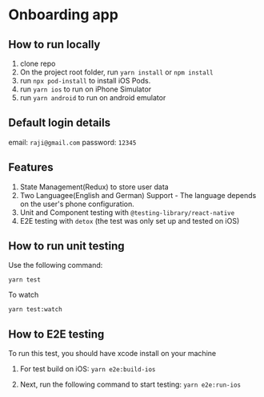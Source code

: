 # Onboarding app

## How to run locally

1. clone repo
2. On the project root folder, run `yarn install` or `npm install`
3. run `npx pod-install` to install iOS Pods.
4. run `yarn ios` to run on iPhone Simulator
5. run `yarn android` to run on android emulator

## Default login details

email: `raji@gmail.com`
password: `12345`

## Features

1. State Management(Redux) to store user data
2. Two Languagee(English and German) Support - The language depends on the user's phone configuration.
3. Unit and Component testing with `@testing-library/react-native`
4. E2E testing with `detox` (the test was only set up and tested on iOS)

## How to run unit testing

Use the following command:

`yarn test`

To watch

`yarn test:watch`

## How to E2E testing

To run this test, you should have xcode install on your machine

1. For test build on iOS:
   `yarn e2e:build-ios`

2. Next, run the following command to start testing:
   `yarn e2e:run-ios`
